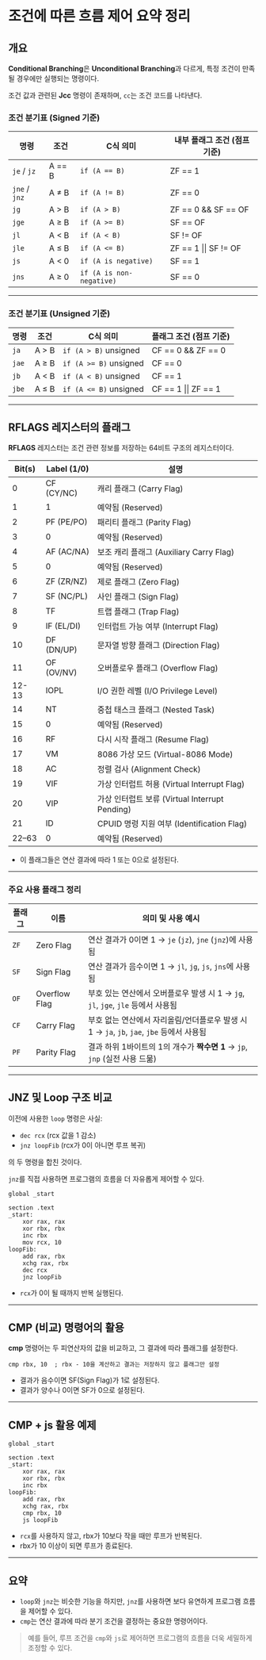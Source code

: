 # 조건에 따른 흐름 제어 요약 정리

## 개요

**Conditional Branching**은 **Unconditional Branching**과 다르게, 특정 조건이 만족될 경우에만 실행되는 명령이다.

조건 값과 관련된 **Jcc** 명령이 존재하며, `cc`는 조건 코드를 나타낸다.

### 조건 분기표 (Signed 기준)

| 명령            | 조건     | C식 의미                    | 내부 플래그 조건   (점프 기준)          |
| ------------- | ------ | ------------------------ | --------------------- |
| `je` / `jz`   | A == B | `if (A == B)`            | ZF == 1               |
| `jne` / `jnz` | A ≠ B  | `if (A != B)`            | ZF == 0               |
| `jg`          | A > B  | `if (A > B)`             | ZF == 0 && SF == OF   |
| `jge`         | A ≥ B  | `if (A >= B)`            | SF == OF              |
| `jl`          | A < B  | `if (A < B)`             | SF != OF              |
| `jle`         | A ≤ B  | `if (A <= B)`            | ZF == 1 \|\| SF != OF |
| `js`          | A < 0  | `if (A is negative)`     | SF == 1               |
| `jns`         | A ≥ 0  | `if (A is non-negative)` | SF == 0               |

---

### 조건 분기표 (Unsigned 기준)

| 명령    | 조건    | C식 의미                  | 플래그 조건    (점프 기준)           |
| ----- | ----- | ---------------------- | -------------------- |
| `ja`  | A > B | `if (A > B)` unsigned  | CF == 0 && ZF == 0   |
| `jae` | A ≥ B | `if (A >= B)` unsigned | CF == 0              |
| `jb`  | A < B | `if (A < B)` unsigned  | CF == 1              |
| `jbe` | A ≤ B | `if (A <= B)` unsigned | CF == 1 \|\| ZF == 1 |

---

## RFLAGS 레지스터의 플래그

**RFLAGS** 레지스터는 조건 관련 정보를 저장하는 64비트 구조의 레지스터이다.

| Bit(s) | Label (1/0) | 설명 |
|--------|----------------|------|
| 0 | CF (CY/NC) | 캐리 플래그 (Carry Flag) |
| 1 | 1 | 예약됨 (Reserved) |
| 2 | PF (PE/PO) | 패리티 플래그 (Parity Flag) |
| 3 | 0 | 예약됨 (Reserved) |
| 4 | AF (AC/NA) | 보조 캐리 플래그 (Auxiliary Carry Flag) |
| 5 | 0 | 예약됨 (Reserved) |
| 6 | ZF (ZR/NZ) | 제로 플래그 (Zero Flag) |
| 7 | SF (NC/PL) | 사인 플래그 (Sign Flag) |
| 8 | TF | 트랩 플래그 (Trap Flag) |
| 9 | IF (EL/DI) | 인터럽트 가능 여부 (Interrupt Flag) |
| 10 | DF (DN/UP) | 문자열 방향 플래그 (Direction Flag) |
| 11 | OF (OV/NV) | 오버플로우 플래그 (Overflow Flag) |
| 12-13 | IOPL | I/O 권한 레벨 (I/O Privilege Level) |
| 14 | NT | 중첩 태스크 플래그 (Nested Task) |
| 15 | 0 | 예약됨 (Reserved) |
| 16 | RF | 다시 시작 플래그 (Resume Flag) |
| 17 | VM | 8086 가상 모드 (Virtual-8086 Mode) |
| 18 | AC | 정렬 검사 (Alignment Check) |
| 19 | VIF | 가상 인터럽트 허용 (Virtual Interrupt Flag) |
| 20 | VIP | 가상 인터럽트 보류 (Virtual Interrupt Pending) |
| 21 | ID | CPUID 명령 지원 여부 (Identification Flag) |
| 22–63 | 0 | 예약됨 (Reserved) |

- 이 플래그들은 연산 결과에 따라 1 또는 0으로 설정된다.

---

### 주요 사용 플래그 정리

| 플래그  | 이름            | 의미 및 사용 예시                                                      |
| ---- | ------------- | --------------------------------------------------------------- |
| `ZF` | Zero Flag     | 연산 결과가 0이면 1 → `je` (`jz`), `jne` (`jnz`)에 사용됨                  |
| `SF` | Sign Flag     | 연산 결과가 음수이면 1 → `jl`, `jg`, `js`, `jns`에 사용됨                    |
| `OF` | Overflow Flag | 부호 있는 연산에서 오버플로우 발생 시 1 → `jg`, `jl`, `jge`, `jle` 등에서 사용됨      |
| `CF` | Carry Flag    | 부호 없는 연산에서 자리올림/언더플로우 발생 시 1 → `ja`, `jb`, `jae`, `jbe` 등에서 사용됨 |
| `PF` | Parity Flag   | 결과 하위 1바이트의 1의 개수가 **짝수면 1** → `jp`, `jnp` (실전 사용 드묾)           |


---

## JNZ 및 Loop 구조 비교

이전에 사용한 `loop` 명령은 사실:

- `dec rcx` (rcx 값을 1 감소)
- `jnz loopFib` (rcx가 0이 아니면 루프 복귀)

의 두 명령을 합친 것이다.

`jnz`를 직접 사용하면 프로그램의 흐름을 더 자유롭게 제어할 수 있다.

```assembly
global _start

section .text
_start:
    xor rax, rax
    xor rbx, rbx
    inc rbx
    mov rcx, 10
loopFib:
    add rax, rbx
    xchg rax, rbx
    dec rcx
    jnz loopFib
```

- `rcx`가 0이 될 때까지 반복 실행된다.

---

## CMP (비교) 명령어의 활용

**cmp** 명령어는 두 피연산자의 값을 비교하고, 그 결과에 따라 플래그를 설정한다.

```assembly
cmp rbx, 10  ; rbx - 10을 계산하고 결과는 저장하지 않고 플래그만 설정
```

- 결과가 음수이면 SF(Sign Flag)가 1로 설정된다.
- 결과가 양수나 0이면 SF가 0으로 설정된다.

---

## CMP + js 활용 예제

```assembly
global _start

section .text
_start:
    xor rax, rax
    xor rbx, rbx
    inc rbx
loopFib:
    add rax, rbx
    xchg rax, rbx
    cmp rbx, 10
    js loopFib
```

- `rcx`를 사용하지 않고, rbx가 10보다 작을 때만 루프가 반복된다.
- rbx가 10 이상이 되면 루프가 종료된다.

---

## 요약

- `loop`와 `jnz`는 비슷한 기능을 하지만, `jnz`를 사용하면 보다 유연하게 프로그램 흐름을 제어할 수 있다.
- `cmp`는 연산 결과에 따라 분기 조건을 결정하는 중요한 명령어이다.

> 예를 들어, 루프 조건을 `cmp`와 `js`로 제어하면 프로그램의 흐름을 더욱 세밀하게 조정할 수 있다.

